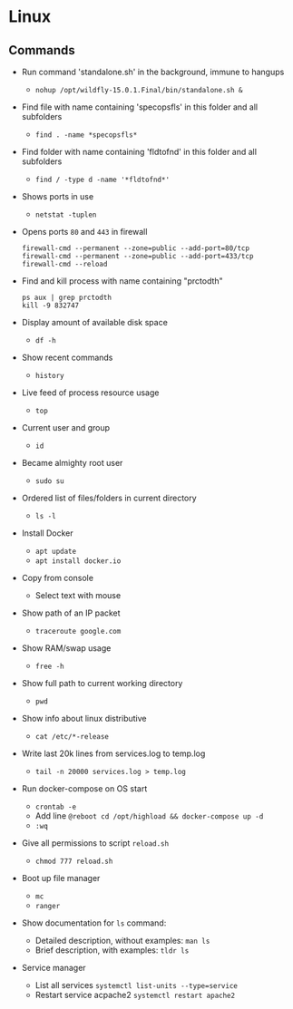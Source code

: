 # Linux
## Commands
* Run command 'standalone.sh' in the background, immune to hangups
  * `nohup /opt/wildfly-15.0.1.Final/bin/standalone.sh &`
* Find file with name containing 'specopsfls' in this folder and all subfolders
  * `find . -name *specopsfls*` 
* Find folder with name containing 'fldtofnd' in this folder and all subfolders 
  * `find / -type d -name '*fldtofnd*'` 
* Shows ports in use
  * `netstat -tuplen` 
* Opens ports `80` and `443` in firewall
  ```
  firewall-cmd --permanent --zone=public --add-port=80/tcp
  firewall-cmd --permanent --zone=public --add-port=433/tcp
  firewall-cmd --reload
  ```
* Find and kill process with name containing "prctodth"
   ```
   ps aux | grep prctodth
   kill -9 832747
   ```
* Display amount of available disk space
  * `df -h`
* Show recent commands
  * `history`
* Live feed of process resource usage
  * `top`
* Current user and group
  * `id`
* Became almighty root user
  * `sudo su`
* Ordered list of files/folders in current directory
  * `ls -l`
* Install Docker
  * `apt update`
  * `apt install docker.io`
* Copy from console
  * Select text with mouse
* Show path of an IP packet
  * `traceroute google.com`
* Show RAM/swap usage
  * `free -h`
* Show full path to current working directory
  * `pwd`
* Show info about linux distributive
  * `cat /etc/*-release`
* Write last 20k lines from services.log to temp.log
  * `tail -n 20000 services.log > temp.log`
* Run docker-compose on OS start
  * `crontab -e`
  * Add line `@reboot cd /opt/highload && docker-compose up -d`
  * `:wq`
* Give all permissions to script `reload.sh`
  * `chmod 777 reload.sh`
* Boot up file manager
  * `mc`
  * `ranger`
* Show documentation for `ls` command:
  * Detailed description, without examples: `man ls`
  * Brief description, with examples: `tldr ls`

* Service manager
  * List all services `systemctl list-units --type=service`
  * Restart service acpache2 `systemctl restart apache2`

